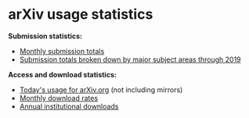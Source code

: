 arXiv usage statistics
======================

**Submission statistics:**

-   [Monthly submission
    totals](/stats/monthly_submissions)
-   [Submission totals broken down by major subject areas through
    2019](2019_by_area/index)

**Access and download statistics:**

-   [Today's usage for arXiv.org](/stats/today) (not
    including mirrors)
-   [Monthly download rates](/stats/monthly_downloads)
-   [Annual institutional downloads](/about/membership)
